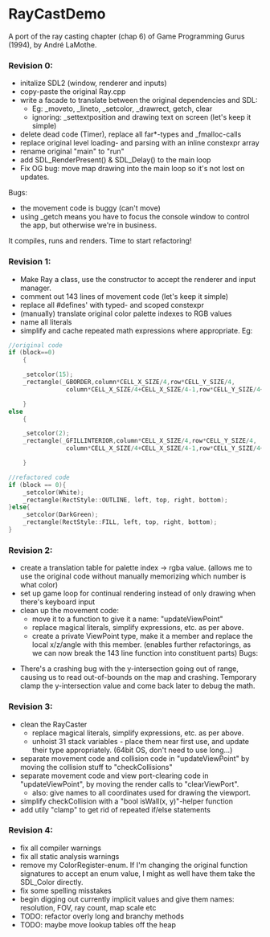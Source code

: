 # RayCastDemo
A port of the ray casting chapter (chap 6) of Game Programming Gurus (1994), by André LaMothe. 

### Revision 0: 
- initalize SDL2 (window, renderer and inputs)
- copy-paste the original Ray.cpp
- write a facade to translate between the original dependencies and SDL: 
  - Eg: _moveto, _lineto, _setcolor, _drawrect, getch, clear
  - ignoring: _settextposition and drawing text on screen (let's keep it simple)
- delete dead code (Timer), replace all far*-types and _fmalloc-calls
- replace original level loading- and parsing with an inline constexpr array
- rename original "main" to "run"
- add SDL_RenderPresent() & SDL_Delay() to the main loop
- Fix OG bug: move map drawing into the main loop so it's not lost on updates.

Bugs: 
+ the movement code is buggy (can't move)
+ using _getch means you have to focus the console window to control the app, but otherwise we're in business. 

It compiles, runs and renders. Time to start refactoring!

### Revision 1: 
- Make Ray a class, use the constructor to accept the renderer and input manager. 
- comment out 143 lines of movement code (let's keep it simple)
- replace all #defines' with typed- and scoped constexpr
- (manually) translate original color palette indexes to RGB values
- name all literals
- simplify and cache repeated math expressions where appropriate. Eg:

```cpp
//original code
if (block==0)
    {

    _setcolor(15);
    _rectangle(_GBORDER,column*CELL_X_SIZE/4,row*CELL_Y_SIZE/4,
                column*CELL_X_SIZE/4+CELL_X_SIZE/4-1,row*CELL_Y_SIZE/4+CELL_Y_SIZE/4-1);

    }
else
    {

    _setcolor(2);
    _rectangle(_GFILLINTERIOR,column*CELL_X_SIZE/4,row*CELL_Y_SIZE/4,
                column*CELL_X_SIZE/4+CELL_X_SIZE/4-1,row*CELL_Y_SIZE/4+CELL_Y_SIZE/4-1);

    }
```

```cpp
//refactored code
if (block == 0){
    _setcolor(White);
    _rectangle(RectStyle::OUTLINE, left, top, right, bottom);
}else{
    _setcolor(DarkGreen);
    _rectangle(RectStyle::FILL, left, top, right, bottom);
}
```

### Revision 2: 
- create a translation table for palette index -> rgba value. (allows me to use the original code without manually memorizing which number is what color)
- set up game loop for continual rendering instead of only drawing when there's keyboard input
- clean up the movement code:
  - move it to a function to give it a name: "updateViewPoint"
  - replace magical literals, simplify expressions, etc. as per above.
  - create a private ViewPoint type, make it a member and replace the local x/z/angle with this member. (enables further refactorings, as we can now break the 143 line function into constituent parts)
Bugs:
+ There's a crashing bug with the y-intersection going out of range, causing us to read out-of-bounds on the map and crashing. Temporary clamp the y-intersection value and come back later to debug the math.

### Revision 3: 
- clean the RayCaster
  - replace magical literals, simplify expressions, etc. as per above. 
  - unhoist 31 stack variables - place them near first use, and update their type appropriately. (64bit OS, don't need to use long...)
- separate movement code and collision code in "updateViewPoint" by moving the collision stuff to "checkCollisions"
- separate movement code and view port-clearing code in "updateViewPoint", by moving the render calls to "clearViewPort". 
  - also: give names to all coordinates used for drawing the viewport.
- simplify checkCollision with a "bool isWall(x, y)"-helper function
- add utily "clamp" to get rid of repeated if/else statements

### Revision 4: 
- fix all compiler warnings
- fix all static analysis warnings
- remove my ColorRegister-enum. If I'm changing the original function signatures to accept an enum value, I might as well have them take the SDL_Color directly.
- fix some spelling misstakes
- begin digging out currently implicit values and give them names: resolution, FOV, ray count, map scale etc
- TODO: refactor overly long and branchy methods
- TODO: maybe move lookup tables off the heap
